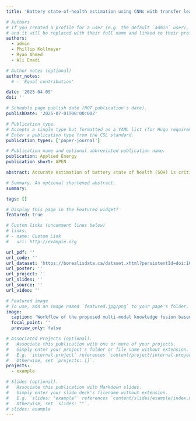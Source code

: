 ```yaml
---
title: 'Battery state-of-health estimation using CNNs with transfer learning and multi-modal fusion of partial voltage profiles and histogram data'

# Authors
# If you created a profile for a user (e.g. the default `admin` user), write the username (folder name) here
# and it will be replaced with their full name and linked to their profile.
authors:
  - admin
  - Phillip Kollmeyer
  - Ryan Ahmed
  - Ali Emadi

# Author notes (optional)
author_notes:
  # - 'Equal contribution'

date: '2025-04-09'
doi: ''

# Schedule page publish date (NOT publication's date).
publishDate: '2025-07-01T00:00:00Z'

# Publication type.
# Accepts a single type but formatted as a YAML list (for Hugo requirements).
# Enter a publication type from the CSL standard.
publication_types: ['paper-journal']

# Publication name and optional abbreviated publication name.
publication: Applied Energy
publication_short: APEN

abstract: Accurate estimation of battery state of health (SOH) is critical for ensuring safe and reliable operation, enabling health-conscious control, and supporting second-life applications. Existing health indicators (HIs) used in data-driven models have practicality, accuracy, and robustness limitations. For instance, partial voltage or incremental capacity curves may lead to misleading SOH estimations, while histogram-based methods require extensive training data. This paper proposes a multi-modal fusion model that integrates two types of HIs extracted from partial voltage curves recorded during charging and histogram data during operation. By addressing the limitations of both types of HIs, the proposed model achieves superior performance in terms of accuracy and robustness. The proposed model is validated on two representative datasets, achieving a root mean squared percentage error (RMSPE) as low as 0.74 %, reducing estimation error by up to 42 % compared to existing models and requiring 60 % less training data. The results demonstrate the feasibility and advantages of combining HIs from different sources, underscoring the importance of detailed feature analysis in developing data-driven models for battery state estimation.

# Summary. An optional shortened abstract.
summary: 

tags: []

# Display this page in the Featured widget?
featured: true

# Custom links (uncomment lines below)
# links:
# - name: Custom Link
#   url: http://example.org

url_pdf: ''
url_code: ''
url_dataset: 'https://borealisdata.ca/dataset.xhtml?persistentId=doi:10.5683/SP3/UYPYDJ'
url_poster: ''
url_project: ''
url_slides: ''
url_source: ''
url_video: ''

# Featured image
# To use, add an image named `featured.jpg/png` to your page's folder.
image:
  caption: 'Workflow of the proposed multi-modal knowledge fusion based SOH estimation method.'
  focal_point: ''
  preview_only: false

# Associated Projects (optional).
#   Associate this publication with one or more of your projects.
#   Simply enter your project's folder or file name without extension.
#   E.g. `internal-project` references `content/project/internal-project/index.md`.
#   Otherwise, set `projects: []`.
projects:
  - example

# Slides (optional).
#   Associate this publication with Markdown slides.
#   Simply enter your slide deck's filename without extension.
#   E.g. `slides: "example"` references `content/slides/example/index.md`.
#   Otherwise, set `slides: ""`.
# slides: example
---
```


<!-- {{% callout note %}}
Click the _Cite_ button above to demo the feature to enable visitors to import publication metadata into their reference management software.
{{% /callout %}}

{{% callout note %}}
Create your slides in Markdown - click the _Slides_ button to check out the example.
{{% /callout %}}

Add the publication's **full text** or **supplementary notes** here. You can use rich formatting such as including [code, math, and images](https://docs.hugoblox.com/content/writing-markdown-latex/). -->

